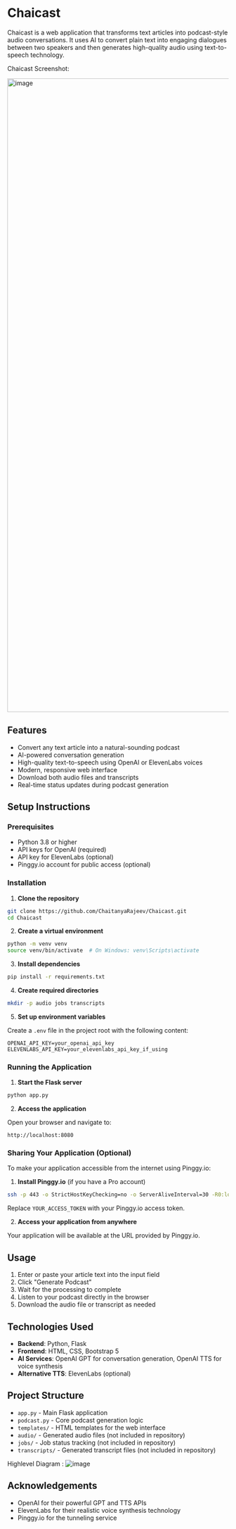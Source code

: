 # Chaicast

Chaicast is a web application that transforms text articles into podcast-style audio conversations. It uses AI to convert plain text into engaging dialogues between two speakers and then generates high-quality audio using text-to-speech technology.

Chaicast Screenshot:

<img width="1440" alt="image" src="https://github.com/user-attachments/assets/e4deb6a7-0d4d-4b12-8c15-41dfce2b6b41" />


## Features

- Convert any text article into a natural-sounding podcast
- AI-powered conversation generation
- High-quality text-to-speech using OpenAI or ElevenLabs voices
- Modern, responsive web interface
- Download both audio files and transcripts
- Real-time status updates during podcast generation

## Setup Instructions

### Prerequisites

- Python 3.8 or higher
- API keys for OpenAI (required)
- API key for ElevenLabs (optional)
- Pinggy.io account for public access (optional)

### Installation

1. **Clone the repository**

```bash
git clone https://github.com/ChaitanyaRajeev/Chaicast.git
cd Chaicast
```

2. **Create a virtual environment**

```bash
python -m venv venv
source venv/bin/activate  # On Windows: venv\Scripts\activate
```

3. **Install dependencies**

```bash
pip install -r requirements.txt
```

4. **Create required directories**

```bash
mkdir -p audio jobs transcripts
```

5. **Set up environment variables**

Create a `.env` file in the project root with the following content:

```
OPENAI_API_KEY=your_openai_api_key
ELEVENLABS_API_KEY=your_elevenlabs_api_key_if_using
```

### Running the Application

1. **Start the Flask server**

```bash
python app.py
```

2. **Access the application**

Open your browser and navigate to:
```
http://localhost:8080
```

### Sharing Your Application (Optional)

To make your application accessible from the internet using Pinggy.io:

1. **Install Pinggy.io** (if you have a Pro account)

```bash
ssh -p 443 -o StrictHostKeyChecking=no -o ServerAliveInterval=30 -R0:localhost:8080 YOUR_ACCESS_TOKEN@a.pinggy.io
```

Replace `YOUR_ACCESS_TOKEN` with your Pinggy.io access token.

2. **Access your application from anywhere**

Your application will be available at the URL provided by Pinggy.io.

## Usage

1. Enter or paste your article text into the input field
2. Click "Generate Podcast"
3. Wait for the processing to complete
4. Listen to your podcast directly in the browser
5. Download the audio file or transcript as needed

## Technologies Used

- **Backend**: Python, Flask
- **Frontend**: HTML, CSS, Bootstrap 5
- **AI Services**: OpenAI GPT for conversation generation, OpenAI TTS for voice synthesis
- **Alternative TTS**: ElevenLabs (optional)

## Project Structure

- `app.py` - Main Flask application
- `podcast.py` - Core podcast generation logic
- `templates/` - HTML templates for the web interface
- `audio/` - Generated audio files (not included in repository)
- `jobs/` - Job status tracking (not included in repository)
- `transcripts/` - Generated transcript files (not included in repository)

Highlevel Diagram :
![image](https://github.com/user-attachments/assets/6d563cdc-d6b3-4f8c-a89f-0081773c704d)


## Acknowledgements

- OpenAI for their powerful GPT and TTS APIs
- ElevenLabs for their realistic voice synthesis technology
- Pinggy.io for the tunneling service
